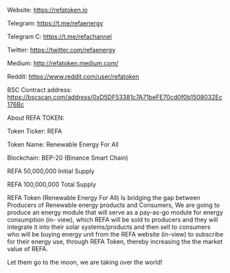 Website: https://refatoken.io

Telegram: https://t.me/refaenergy

Telegram C: https://t.me/refachannel

Twitter: https://twitter.com/refaenergy

Medium: http://refatoken.medium.com/

Reddit: https://www.reddit.com/user/refatoken

BSC Contract address: https://bscscan.com/address/0xD5DF53381c7A71beFE70cd0f0b1508032Ec176Bc

About REFA TOKEN:

Token Ticker: REFA

Token Name: Renewable Energy For All

Blockchain: BEP-20 (Binance Smart Chain)

REFA 50,000,000 Initial Supply

REFA 100,000,000 Total Supply


REFA Token (Renewable Energy For All) Is
bridging the gap between Producers of Renewable
energy products and Consumers, We are going to
produce an energy module that will serve as a
pay-as-go module for energy consumption (in-
view), which REFA will be sold to producers and
they will integrate it into their solar
systems/products and then sell to consumers who
will be buying energy unit from the REFA website
(in-view) to subscribe for their energy use,
through REFA Token, thereby increasing the
the market value of REFA.

Let them go to the moon, we are taking over the world!
